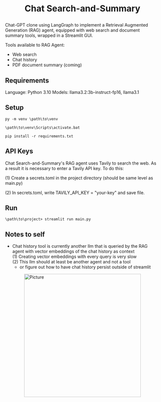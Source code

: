 
<h1> <p style="text-align:center;"> Chat Search-and-Summary <p> </h1>

Chat-GPT clone using LangGraph to implement a Retrieval Augmented Generation (RAG) agent, equipped with web search and document summary tools, wrapped in a Streamlit GUI.

Tools available to RAG Agent:
- Web search
- Chat history
- PDF document summary (coming)

## Requirements
Language: Python 3.10
Models: llama3.2:3b-instruct-fp16, llama3.1

## Setup
```
py -m venv \path\to\venv

\path\to\venv\Scripts\activate.bat

pip install -r requirements.txt
```

## API Keys

Chat Search-and-Summary's RAG agent uses Tavily to search the web.  As a result it is necessary to enter a Tavily API key.  To do this:

(1) Create a secrets.toml in the project directory (should be same level as main.py)

(2) In secrets.toml, write TAVILY_API_KEY = "your-key" and save file.


## Run
```\path\to\project> streamlit run main.py```

## Notes to self
- Chat history tool is currently another llm that is queried by the RAG agent with vector embeddings of the chat history as context  
(1) Creating vector embeddings with every query is very slow\
(2) This llm should at least be another agent and not a tool
    - or figure out how to have chat history persist outside of streamlit

<img src="chat-search-and-summary.png" 
        alt="Picture" 
        width="380" 
        height="401" 
        style="display: block; margin: 0 auto" />
